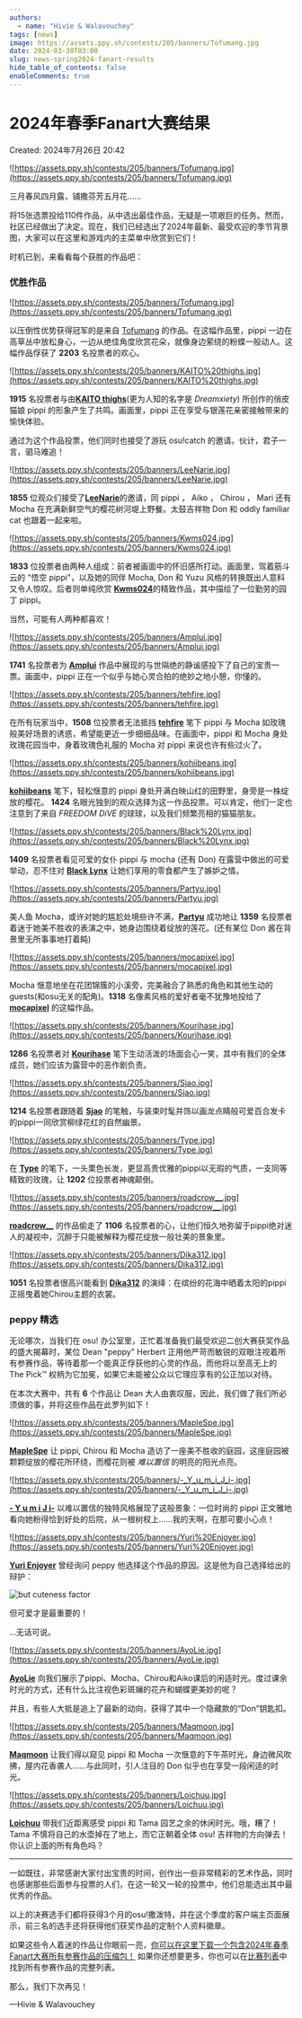 ```yaml
---
authors:
  - name: "Hivie & Walavouchey"
tags: [news]
image: https://assets.ppy.sh/contests/205/banners/Tofumang.jpg
date: 2024-03-30T03:00
slug: news-spring2024-fanart-results
hide_table_of_contents: false
enableComments: true
---
```



# 2024年春季Fanart大赛结果 

Created: 2024年7月26日 20:42

![https://assets.ppy.sh/contests/205/banners/Tofumang.jpg](https://assets.ppy.sh/contests/205/banners/Tofumang.jpg)

三月春风四月露，铺撒芬芳五月花......

将15张选票投给110件作品，从中选出最佳作品，无疑是一项艰巨的任务。然而，社区已经做出了决定。现在，我们已经选出了2024年最新、最受欢迎的季节背景图，大家可以在这里和游戏内的主菜单中欣赏到它们！

时机已到，来看看每个获胜的作品吧：

### 优胜作品

![https://assets.ppy.sh/contests/205/banners/Tofumang.jpg](https://assets.ppy.sh/contests/205/banners/Tofumang.jpg)

以压倒性优势获得冠军的是来自 [Tofumang](https://osu.ppy.sh/users/4817223) 的作品。在这幅作品里，pippi 一边在高草丛中放松身心，一边从绝佳角度欣赏花朵，就像身边萦绕的粉蝶一般动人。这幅作品俘获了 **2203** 名投票者的欢心。

![https://assets.ppy.sh/contests/205/banners/KAITO%20thighs.jpg](https://assets.ppy.sh/contests/205/banners/KAITO%20thighs.jpg)

**1915** 名投票者与由[**KAITO thighs**](https://osu.ppy.sh/users/13103233)(更为人知的名字是 *Dreamxiety*) 所创作的俏皮猫娘 pippi 的形象产生了共鸣。画面里，pippi 正在享受与银莲花亲密接触带来的愉快体验。

通过为这个作品投票，他们同时也接受了游玩 osu!catch 的邀请。伙计，君子一言，驷马难追！

![https://assets.ppy.sh/contests/205/banners/LeeNarie.jpg](https://assets.ppy.sh/contests/205/banners/LeeNarie.jpg)


**1855** 位观众们接受了[**LeeNarie**](https://osu.ppy.sh/users/2667849)的邀请，同 pippi ， Aiko ， Chirou ， Mari 还有 Mocha 在充满新鲜空气的樱花树河堤上野餐。太鼓吉祥物 Don 和 oddly familiar cat 也跟着一起来啦。

![https://assets.ppy.sh/contests/205/banners/Kwms024.jpg](https://assets.ppy.sh/contests/205/banners/Kwms024.jpg)

**1833** 位投票者由两种人组成：前者被画面中的怀旧感所打动。画面里，驾着筋斗云的 "悟空 pippi"，以及她的同伴 Mocha, Don 和 Yuzu 风格的转换既出人意料又令人惊叹。后者则单纯欣赏 [**Kwms024**](https://osu.ppy.sh/users/11516014)的精致作品，其中描绘了一位勤劳的园丁 pippi。

当然，可能有人两种都喜欢！

![https://assets.ppy.sh/contests/205/banners/Amplui.jpg](https://assets.ppy.sh/contests/205/banners/Amplui.jpg)


**1741** 名投票者为 [**Amplui**](https://osu.ppy.sh/users/24820805) 作品中展现的与世隔绝的静谧感投下了自己的宝贵一票。画面中，pippi 正在一个似乎与她心灵合拍的绝妙之地小憩，你懂的。

![https://assets.ppy.sh/contests/205/banners/tehfire.jpg](https://assets.ppy.sh/contests/205/banners/tehfire.jpg)


在所有玩家当中，**1508** 位投票者无法抵挡 [**tehfire**](https://osu.ppy.sh/users/7082924) 笔下 pippi 与 Mocha 如玫瑰般美好场景的诱惑，希望能更近一步细细品味。在画面中，pippi 和 Mocha 身处玫瑰花园当中，身着玫瑰色礼服的 Mocha 对 pippi 来说也许有些过火了。

![https://assets.ppy.sh/contests/205/banners/kohiibeans.jpg](https://assets.ppy.sh/contests/205/banners/kohiibeans.jpg)

[**kohiibeans**](https://osu.ppy.sh/users/34834104) 笔下，轻松惬意的 pippi 身处开满白映山红的田野里，身旁是一株绽放的樱花。 **1424** 名眼光独到的观众选择为这一作品投票。可以肯定，他们一定也注意到了来自 *FREEDOM DiVE* 的球球，以及我们频繁亮相的猫猫朋友。

![https://assets.ppy.sh/contests/205/banners/Black%20Lynx.jpg](https://assets.ppy.sh/contests/205/banners/Black%20Lynx.jpg)

**1409** 名投票者看见可爱的女仆 pippi 与 mocha (还有 Don) 在露营中做出的可爱举动，忍不住对  [**Black Lynx**](https://osu.ppy.sh/users/1193814) 让她们享用的零食都产生了嫉妒之情。

![https://assets.ppy.sh/contests/205/banners/Partyu.jpg](https://assets.ppy.sh/contests/205/banners/Partyu.jpg)

美人鱼 Mocha，或许对她的尴尬处境些许不满，[**Partyu**](https://osu.ppy.sh/users/12659629) 成功地让 **1359** 名投票者着迷于她美不胜收的表演之中，她身边围绕着绽放的莲花。(还有某位 Don 酱在背景里无所事事地打着盹)

![https://assets.ppy.sh/contests/205/banners/mocapixel.jpg](https://assets.ppy.sh/contests/205/banners/mocapixel.jpg)

Mocha 惬意地坐在花团锦簇的小溪旁，完美融合了熟悉的角色和其他生动的guests(和osu无关的配角)。**1318** 名像素风格的爱好者毫不犹豫地投给了 [**mocapixel**](https://osu.ppy.sh/users/11596939) 的这幅作品。

![https://assets.ppy.sh/contests/205/banners/Kourihase.jpg](https://assets.ppy.sh/contests/205/banners/Kourihase.jpg)

**1286** 名投票者对 [**Kourihase**](https://osu.ppy.sh/users/13298982) 笔下生动活泼的场面会心一笑，其中有我们的全体成员，她们应该为露营中的恶作剧负责。

![https://assets.ppy.sh/contests/205/banners/Sjao.jpg](https://assets.ppy.sh/contests/205/banners/Sjao.jpg)

**1214** 名投票者跟随着 [**Sjao**](https://osu.ppy.sh/users/7295733) 的笔触，与装束时髦并饰以画龙点睛般可爱百合发卡的pippi一同欣赏柳绿花红的自然幽景。

![https://assets.ppy.sh/contests/205/banners/Type.jpg](https://assets.ppy.sh/contests/205/banners/Type.jpg)

在 [**Type**](https://osu.ppy.sh/users/7520534) 的笔下，一头栗色长发，更显高贵优雅的pippi以无瑕的气质，一支同等精致的玫瑰，让 **1202** 位投票者神魂颠倒。

![https://assets.ppy.sh/contests/205/banners/roadcrow__.jpg](https://assets.ppy.sh/contests/205/banners/roadcrow__.jpg)

[**roadcrow__**](https://osu.ppy.sh/users/11752694) 的作品偷走了 **1106** 名投票者的心，让他们恒久地弥留于pippi绝对迷人的凝视中，沉醉于只能被解释为樱花绽放一般壮美的景象里。

![https://assets.ppy.sh/contests/205/banners/Dika312.jpg](https://assets.ppy.sh/contests/205/banners/Dika312.jpg)

**1051** 名投票者很高兴能看到 [**Dika312**](https://osu.ppy.sh/users/741613) 的演绎：在缤纷的花海中晒着太阳的pippi正摇曳着她Chirou主题的衣裳。

### peppy 精选

无论哪次，当我们在 osu! 办公室里，正忙着准备我们最受欢迎二创大赛获奖作品的盛大揭幕时，某位 Dean "peppy" Herbert 正用他严苛而敏锐的双眼注视着所有参赛作品，等待着那一个能真正俘获他的心灵的作品，而他将以至高无上的 The Pick™ 权柄为它加冕，如果它未能被公众以它理应享有的公正加以对待。

在本次大赛中，共有 **6** 个作品让 Dean 大人由衷叹服，因此，我们做了我们所必须做的事，并将这些作品在此罗列如下！

![https://assets.ppy.sh/contests/205/banners/MapleSpe.jpg](https://assets.ppy.sh/contests/205/banners/MapleSpe.jpg)

[**MapleSpe**](https://osu.ppy.sh/users/20991449) 让 pippi, Chirou 和 Mocha 造访了一座美不胜收的庭园，这座庭园被颗颗绽放的樱花所环绕，而樱花则被 *难以置信* 的明亮的阳光点亮。

![https://assets.ppy.sh/contests/205/banners/-_Y_u_m_i_J_i-.jpg](https://assets.ppy.sh/contests/205/banners/-_Y_u_m_i_J_i-.jpg)


[**- Y u m i J i-**](https://osu.ppy.sh/users/7656048) 以难以置信的独特风格展现了这般景象：一位时尚的 pippi 正文雅地看向她粉得恰到好处的后院，从一根树杈上……我的天啊，在那可要小心点！

![https://assets.ppy.sh/contests/205/banners/Yuri%20Enjoyer.jpg](https://assets.ppy.sh/contests/205/banners/Yuri%20Enjoyer.jpg)

[**Yuri Enjoyer**](https://osu.ppy.sh/users/6961543) 曾经询问 peppy 他选择这个作品的原因。这是他为自己选择给出的辩护：

![but cuteness factor](https://github.com/ppy/osu-wiki/raw/master/wiki/shared/news/2024-03-30-spring-fanart-results/peppy-response.png)

但可爱才是最重要的！

…无话可说。

![https://assets.ppy.sh/contests/205/banners/AyoLie.jpg](https://assets.ppy.sh/contests/205/banners/AyoLie.jpg)

[**AyoLie**](https://osu.ppy.sh/users/29186645) 向我们展示了pippi、Mocha、Chirou和Aiko课后的闲适时光。度过课余时光的方式，还有什么比注视色彩斑斓的花卉和蝴蝶更美妙的呢？

并且，有些人大抵是追上了最新的动向，获得了其中一个隐藏款的“Don”钥匙扣。

![https://assets.ppy.sh/contests/205/banners/Maqmoon.jpg](https://assets.ppy.sh/contests/205/banners/Maqmoon.jpg)

[**Maqmoon**](https://osu.ppy.sh/users/33452645) 让我们得以窥见 pippi 和 Mocha 一次惬意的下午茶时光，身边微风吹拂，屋内花香袭人……与此同时，引人注目的 Don 似乎也在享受一段闲适的时光。

![https://assets.ppy.sh/contests/205/banners/Loichuu.jpg](https://assets.ppy.sh/contests/205/banners/Loichuu.jpg)

[**Loichuu**](https://osu.ppy.sh/users/460210) 带我们近距离感受 pippi 和 Tama 园艺之余的休闲时光。哦，糟了！ Tama 不慎将自己的水壶掉在了地上，而它正朝着全体 osu! 吉祥物的方向弹去！你认识上面的所有角色吗？

---

一如既往，非常感谢大家付出宝贵的时间，创作出一些非常精彩的艺术作品，同时也感谢那些后面参与投票的人们，在这一轮又一轮的投票中，他们总能选出其中最优秀的作品。

以上的决赛选手们都将获得3个月的osu!撒泼特，并在这个季度的客户端主页面展示，前三名的选手还将获得他们获奖作品的定制个人资料徽章。

如果这些令人着迷的作品让你眼前一亮，[你可以在这里下载一个包含2024年春季Fanart大赛所有参赛作品的压缩包！](https://assets.ppy.sh/contests/205/Spring2024FanartSubmissions.zip) 如果你还想要更多，你也可以在[比赛列表](https://osu.ppy.sh/community/contests/205)中找到所有参赛作品的完整列表。

那么，我们下次再见！

—Hivie & Walavouchey